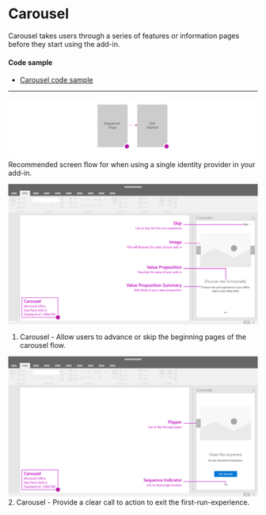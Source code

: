 # Carousel

Carousel takes users through a series of features or information pages before they start using the add-in.

#### Code sample
* [Carousel code sample](https://github.com/OfficeDev/Office-Add-in-UX-Design-Patterns-Code/tree/master/templates/first-run/walkthrough)

***

![First Run - Carousel - Flowchart](../assets/images/carousel_flow.png)
Recommended screen flow for when using a single identity provider in your add-in. 

![First Run - Carousel - Specifications for desktop task pane](../assets/images/carousel_taskPaneCallouts.png)
1. Carousel - Allow users to advance or skip the beginning pages of the carousel flow. 

![First Run - Carousel - Specifications for desktop task pane](../assets/images/carousel_taskPaneCallouts2.png)
2. Carousel - Provide a clear call to action to exit the first-run-experience.
